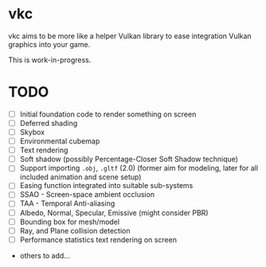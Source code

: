 # vkc

vkc aims to be more like a helper Vulkan library to ease integration Vulkan graphics into
your game.

This is work-in-progress.

# TODO

* [ ] Initial foundation code to render something on screen
* [ ] Deferred shading
* [ ] Skybox
* [ ] Environmental cubemap
* [ ] Text rendering
* [ ] Soft shadow (possibly Percentage-Closer Soft Shadow technique)
* [ ] Support importing `.obj`, `.gltf` (2.0) (former aim for modeling, later for all included animation and scene setup)
* [ ] Easing function integrated into suitable sub-systems
* [ ] SSAO - Screen-space ambient occlusion
* [ ] TAA - Temporal Anti-aliasing
* [ ] Albedo, Normal, Specular, Emissive (might consider PBR)
* [ ] Bounding box for mesh/model
* [ ] Ray, and Plane collision detection
* [ ] Performance statistics text rendering on screen
* others to add...

